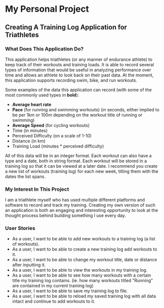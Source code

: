 # My Personal Project

## Creating A Training Log Application for Triathletes


### What Does This Application Do?
This application helps triathletes (or any manner of endurance
athlete) to keep track of their workouts and training loads. It is able
to record several types of information that would be useful in analyzing
performance over time and allows an athlete to look back on their past
data. At the moment, this application supports recording swim, bike, and run workouts.

Some examples of the data this application can record (with some of the
most commonly used types in **bold**):
- **Average heart rate**
- **Pace** (for running and swimming workouts) (in seconds, either implied to be per 1km or 100m depending on
the workout title of running or swimming)
- **Average Speed** (for cycling workouts)
- Time (in minutes)
- Perceived Difficulty (on a scale of 1-10)
- Distance (in km)
- Training Load (minutes * perceived difficulty)

All of this data will be in an integer format. Each workout can also have a type and a date, both in 
string format. Each workout will be stored in a training log so that it can be viewed at a later date. 
I recommend you create a new list of workouts (training log) for each new week, titling them with the dates 
the list spans. 

### My Interest In This Project
I am a triathlete myself who has used multiple different platforms and software to record and track my training. 
Creating my own version of such an application is both an engaging and interesting opportunity to look at the 
thought process behind building something I use every day. 

### User Stories

- As a user, I want to be able to add new workouts to a training log (a list
of workouts).
- As a user, I want to be able to create a new training log add workouts to it.
- As a user, I want to be able to change my workout title, date or distance after inputting it.
- As a user, I want to be able to view the workouts in my training log. 
- As a user, I want to be able to see how many workouts with a certain title my training log contains.
  (ie. how many workouts titled "Running" are contained in my current training log)
- As a user, I want to be able to save my training log to file.
- As a user, I want to be able to reload my saved training log with all data intact and continue to add workouts to it. 


 